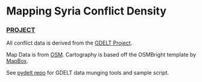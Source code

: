 Mapping Syria Conflict Density
==============
### [PROJECT](http://dl.dropboxusercontent.com/u/49790262/syria_site/index.html)

All conflict data is derived from the [GDELT Project](http://gdeltproject.org/).

Map Data is from [OSM](osm.org).  Cartography is based off the OSMBright template by [MapBox](https://www.mapbox.com/tilemill/docs/guides/osm-bright-mac-quickstart/).

See [pydelt repo](https://github.com/jameslaneconkling/pydelt) for GDELT data munging tools and sample script.
